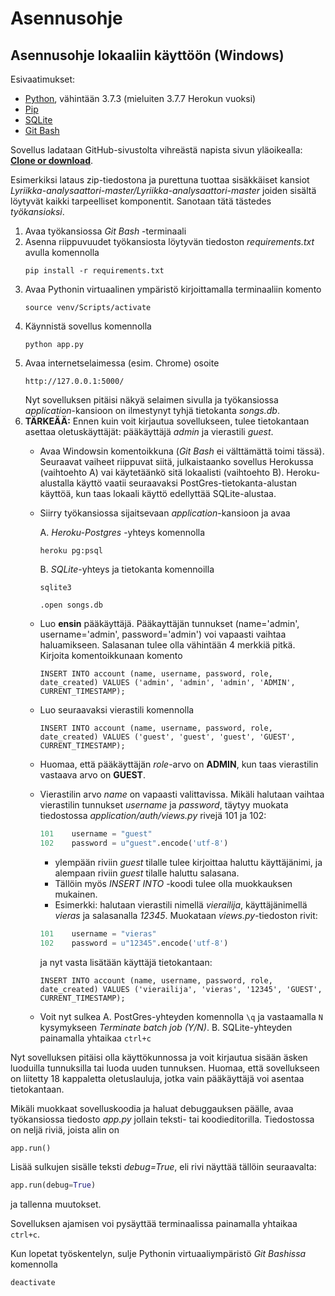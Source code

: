 # Asennusohje

## Asennusohje lokaaliin käyttöön (Windows)

Esivaatimukset:

* [Python](https://www.python.org/downloads/), vähintään 3.7.3 (mieluiten 3.7.7 Herokun vuoksi)
* [Pip](https://pypi.org/project/pip/)
* [SQLite](https://www.sqlite.org/index.html)
* [Git Bash](https://gitforwindows.org/)

Sovellus ladataan GitHub-sivustolta vihreästä napista sivun yläoikealla: [**Clone or download**](https://github.com/gitjms/Lyriikka-analysaattori).

Esimerkiksi lataus zip-tiedostona ja purettuna tuottaa sisäkkäiset kansiot *Lyriikka-analysaattori-master/Lyriikka-analysaattori-master* joiden sisältä löytyvät kaikki tarpeelliset komponentit. Sanotaan tätä tästedes *työkansioksi*.

1. Avaa työkansiossa *Git Bash* -terminaali
2. Asenna riippuvuudet työkansiosta löytyvän tiedoston *requirements.txt* avulla komennolla
   ```
   pip install -r requirements.txt
   ```
3. Avaa Pythonin virtuaalinen ympäristö kirjoittamalla terminaaliin komento
   ```
   source venv/Scripts/activate
   ```
4. Käynnistä sovellus komennolla
   ```
   python app.py
   ```
5. Avaa internetselaimessa (esim. Chrome) osoite
   ```
   http://127.0.0.1:5000/
   ```
   Nyt sovelluksen pitäisi näkyä selaimen sivulla ja työkansiossa *application*-kansioon on ilmestynyt tyhjä tietokanta *songs.db*.
6. **TÄRKEÄÄ:**
   Ennen kuin voit kirjautua sovellukseen, tulee tietokantaan asettaa oletuskäyttäjät: pääkäyttäjä *admin* ja vierastili *guest*.
   - Avaa Windowsin komentoikkuna (*Git Bash* ei välttämättä toimi tässä). Seuraavat vaiheet riippuvat siitä, julkaistaanko sovellus Herokussa (vaihtoehto A) vai käytetäänkö sitä lokaalisti (vaihtoehto B). Heroku-alustalla käyttö vaatii seuraavaksi PostGres-tietokanta-alustan käyttöä, kun taas lokaali käyttö edellyttää SQLite-alustaa.
   - Siirry työkansiossa sijaitsevaan *application*-kansioon ja avaa

     A. *Heroku-Postgres* -yhteys komennolla
        ```
        heroku pg:psql
        ```
     B. *SQLite*-yhteys ja tietokanta komennoilla
        ```
        sqlite3
        ```
        ```
        .open songs.db
        ```
   - Luo **ensin** pääkäyttäjä. Pääkayttäjän tunnukset (name='admin', username='admin', password='admin') voi vapaasti vaihtaa haluamikseen. Salasanan tulee olla vähintään 4 merkkiä pitkä. Kirjoita komentoikkunaan komento
       ```
       INSERT INTO account (name, username, password, role, date_created) VALUES ('admin', 'admin', 'admin', 'ADMIN', CURRENT_TIMESTAMP);
   - Luo seuraavaksi vierastili komennolla
       ```
       INSERT INTO account (name, username, password, role, date_created) VALUES ('guest', 'guest', 'guest', 'GUEST', CURRENT_TIMESTAMP);
       ```
   - Huomaa, että pääkäyttäjän *role*-arvo on **ADMIN**, kun taas vierastilin vastaava arvo on **GUEST**.
   - Vierastilin arvo *name* on vapaasti valittavissa. Mikäli halutaan vaihtaa vierastilin tunnukset *username* ja *password*, täytyy muokata tiedostossa *application/auth/views.py* rivejä 101 ja 102:
     ```python
     101	username = "guest"
     102	password = u"guest".encode('utf-8')
     ```
     - ylempään riviin *guest* tilalle tulee kirjoittaa haluttu käyttäjänimi, ja alempaan riviin *guest* tilalle haluttu salasana.
     - Tällöin myös *INSERT INTO* -koodi tulee olla muokkauksen mukainen.
     - Esimerkki: halutaan vierastili nimellä *vierailija*, käyttäjänimellä *vieras* ja salasanalla *12345*. Muokataan *views.py*-tiedoston rivit:
     ```python
     101	username = "vieras"
     102	password = u"12345".encode('utf-8')
     ```
     ja nyt vasta lisätään käyttäjä tietokantaan:
     ```
     INSERT INTO account (name, username, password, role, date_created) VALUES ('vierailija', 'vieras', '12345', 'GUEST', CURRENT_TIMESTAMP);
     ```
   - Voit nyt sulkea
     A. PostGres-yhteyden komennolla
        ```\q```
        ja vastaamalla ```N``` kysymykseen *Terminate batch job (Y/N)*.
     B. SQLite-yhteyden painamalla yhtaikaa ```ctrl+c```

Nyt sovelluksen pitäisi olla käyttökunnossa ja voit kirjautua sisään äsken luoduilla tunnuksilla tai luoda uuden tunnuksen. Huomaa, että sovellukseen on liitetty 18 kappaletta oletuslauluja, jotka vain pääkäyttäjä voi asentaa tietokantaan.

Mikäli muokkaat sovelluskoodia ja haluat debuggauksen päälle, avaa työkansiossa tiedosto *app.py* jollain teksti- tai koodieditorilla. Tiedostossa on neljä riviä, joista alin on
```python
app.run()
```
Lisää sulkujen sisälle teksti *debug=True*, eli rivi näyttää tällöin seuraavalta:
```python
app.run(debug=True)
```
ja tallenna muutokset.

Sovelluksen ajamisen voi pysäyttää terminaalissa painamalla yhtaikaa ```ctrl+c```.

Kun lopetat työskentelyn, sulje Pythonin virtuaaliympäristö *Git Bashissa* komennolla
```
deactivate
```

